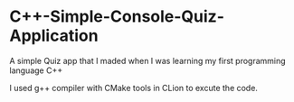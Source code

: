 # C++-Simple-Console-Quiz-Application
A simple Quiz app that I maded when I was learning my first programming language C++ 

I used g++ compiler with CMake tools in CLion to excute the code.
